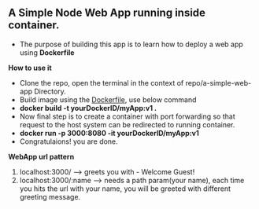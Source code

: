 ## A Simple Node Web App running inside container.
- The purpose of building this app is to learn how to deploy a web app using **Dockerfile**

**How to use it**
* Clone the repo, open the terminal in the context of repo/a-simple-web-app Directory.
* Build image using the [Dockerfile](Dockerfile), use below command
* **docker build -t yourDockerID/myApp:v1 .**
* Now final step is to create a container with port forwarding so that request to the host system can be redirected to running container.
* **docker run -p 3000:8080 -it yourDockerID/myApp:v1**
* Congratulaions! you are done.

**WebApp url pattern**
1. localhost:3000/ --> greets you with - Welcome Guest!
2. localhost:3000/:name --> needs a path param(your name), each time you hits the url with your name, you will be greeted with different greeting message.